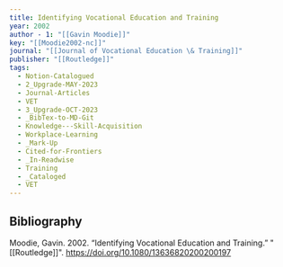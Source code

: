 ```yaml
---
title: Identifying Vocational Education and Training
year: 2002
author - 1: "[[Gavin Moodie]]"
key: "[[Moodie2002-nc]]"
journal: "[[Journal of Vocational Education \& Training]]"
publisher: "[[Routledge]]"
tags:
  - Notion-Catalogued
  - 2_Upgrade-MAY-2023
  - Journal-Articles
  - VET
  - 3_Upgrade-OCT-2023
  - _BibTex-to-MD-Git
  - Knowledge---Skill-Acquisition
  - Workplace-Learning
  - _Mark-Up
  - Cited-for-Frontiers
  - _In-Readwise
  - Training
  - _Cataloged
  - VET
---
```


## Bibliography
Moodie, Gavin. 2002. “Identifying Vocational Education and Training.” "[[Routledge]]". https://doi.org/10.1080/13636820200200197